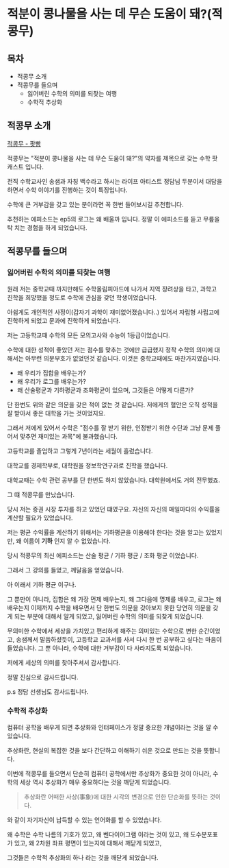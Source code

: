 # 적분이 콩나물을 사는 데 무슨 도움이 돼?(적콩무)

## 목차

- 적콩무 소개
- 적콩무를 들으며
  - 잃어버린 수학의 의미를 되찾는 여행
  - 수학적 추상화

## 적콩무 소개

[적콩무 - 팟빵](http://www.podbbang.com/ch/10661)

적콩무는 "적분이 콩나물을 사는 데 무슨 도움이 돼?"의 약자를 제목으로 갖는 수학 팟캐스트 입니다.

전직 수학교사인 송샘과 자칭 백수라고 하시는 라이프 아티스트 정담님 두분이서 대담을 하면서 수학 이야기를 진행하는 것이 특징입니다.

수학에 큰 거부감을 갖고 있는 분이라면 꼭 한번 들어보시길 추천합니다.

추천하는 에피소드는 ep5의 로그는 왜 배울까 입니다. 정말 이 에피소드를 듣고 무릎을 탁 치는 경험을 하게 되었습니다.

## 적콩무를 들으며

### 잃어버린 수학의 의미를 되찾는 여행

원래 저는 중학교때 까지만해도 수학올림피아드에 나가서 지역 장려상을 타고, 과학고 진학을 희망했을 정도로 수학에 관심을 갖던 학생이었습니다.

아쉽게도 개인적인 사정이(갑자기 과학이 재미없어졌습니다..) 있어서 자립형 사립고에 진학하게 되었고 문과에 진학하게 되었습니다.

저는 고등학교때 수학의 모든 모의고사와 수능이 1등급이었습니다.

수학에 대한 성적이 좋았던 저는 점수를 맞추는 것에만 급급했지 정작 수학의 의미에 대해서는 아무런 의문부호가 없었던것 같습니다. 이것은 중학교때에도 마찬가지였습니다.

- 왜 우리가 집합을 배우는가?
- 왜 우리가 로그를 배우는가?
- 왜 산술평균과 기하평균과 조화평균이 있으며, 그것들은 어떻게 다른가?

단 한번도 위와 같은 의문을 갖은 적이 없는 것 같습니다. 저에게의 혈안은 오직 성적을 잘 받아서 좋은 대학을 가는 것이었지요.

그래서 저에게 있어서 수학은 "점수를 잘 받기 위한, 인정받기 위한 수단과 그냥 문제 풀어서 맞추면 재미있는 과목"에 불과했습니다.

고등학교를 졸업하고 그렇게 7년이라는 세월이 흘렀습니다.

대학교를 경제학부로, 대학원을 정보학연구과로 진학을 했습니다.

대학교때는 수학 관련 공부를 단 한번도 하지 않았습니다. 대학원에서도 거의 전무했죠.

그 떄 적콩무를 만났습니다.

당시 저는 증권 시장 투자를 하고 있었던 떄였구요. 자신의 자신의 매일마다의 수익률을 계산할 필요가 있었습니다.

저는 평균 수익률을 계산하기 위해서는 기하평균을 이용해야 한다는 것을 알고는 있었지만, 왜 이름이 **기하** 인지 알 수 없었습니다.

당시 적콩무의 최신 에피소드는 산술 평균 / 기하 평균 / 조화 평균 이었습니다.

그래서 그 강의를 들었고, 깨달음을 얻었습니다.

아 이래서 기하 평균 이구나.

그 뿐만이 아니라, 집합은 왜 가장 먼제 배우는지, 왜 그다음에 명제를 배우고, 로그는 왜 배우는지 이제까지 수학을 배우면서 단 한번도 의문을 갖아보지 못한 당연히 의문을 갖게 되는 부분에 대해서 알게 되었고, 잃어버린 수학의 의미를 되찾게 되었습니다.

무의미한 수학에서 세상을 가치있고 편리하게 해주는 의미있는 수학으로 변한 순간이었고, 송샘께서 말씀하셨듯이, 고등학교 교과서를 사서 다시 한 번 공부하고 싶다는 마음이 들었습니다. 그 뿐 아니라, 수학에 대한 거부감이 다 사라지도록 되었습니다.

저에게 세상의 의미를 찾아주셔서 감사합니다.

정말 진심으로 감사드립니다.

p.s 정담 선생님도 감사드립니다.

### 수학적 추상화

컴퓨터 공학을 배우게 되면 추상화와 인터페이스가 정말 중요한 개념이라는 것을 알 수 있습니다.

추상화란, 현실의 복잡한 것을 보다 간단하고 이해하기 쉬운 것으로 만드는 것을 뜻합니다.

이번에 적콩무를 들으면서 단순히 컴퓨터 공학에서만 추상화가 중요한 것이 아니라, 수학의 세상 역시 추상화가 매우 중요하다는 것을 깨닫게 되었습니다.

> 추상화란 어떠한 사상(事象)에 대한 시각의 변경으로 인한 단순화를 뜻하는 것이다.

와 같이 자기자신이 납득할 수 있는 언어화를 할 수 있었습니다.

왜 수학은 수학 나름의 기호가 있고, 왜 벤다이어그램 이라는 것이 있고, 왜 도수분포표가 있고, 왜 2차원 좌표 평면이 있는지에 대해서 깨닫게 되었고,

그것들은 수학적 추상화의 하나 라는 것을 깨닫게 되었습니다.
